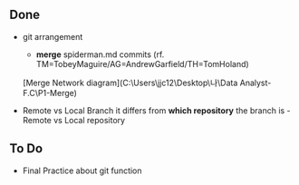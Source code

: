 ## Done

- git arrangement
	- **merge** spiderman.md commits
	(rf. TM=TobeyMaguire/AG=AndrewGarfield/TH=TomHoland)

	[Merge Network diagram](C:\Users\jjc12\Desktop\나\Data Analyst-F.C\P1-Merge)

- Remote vs Local Branch
	it differs from **which repository** the branch is
		- Remote vs Local repository


## To Do

- Final Practice about git function
